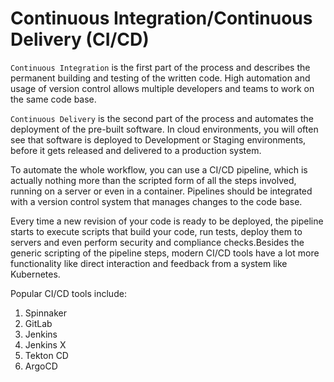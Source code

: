 # Continuous Integration/Continuous Delivery (CI/CD)

`Continuous Integration` is the first part of the process and describes the permanent building and testing of the written code. High automation and usage of version control allows multiple developers and teams to work on the same code base.

`Continuous Delivery` is the second part of the process and automates the deployment of the pre-built software. In cloud environments, you will often see that software is deployed to Development or Staging environments, before it gets released and delivered to a production system.

To automate the whole workflow, you can use a CI/CD pipeline, which is actually nothing more than the scripted form of all the steps involved, running on a server or even in a container. Pipelines should be integrated with a version control system that manages changes to the code base.

Every time a new revision of your code is ready to be deployed, the pipeline starts to execute scripts that build your code, run tests, deploy them to servers and even perform security and compliance checks.Besides the generic scripting of the pipeline steps, modern CI/CD tools have a lot more functionality like direct interaction and feedback from a system like Kubernetes.

Popular CI/CD tools include:

1. Spinnaker
2. GitLab
3. Jenkins
4. Jenkins X
5. Tekton CD
6. ArgoCD
